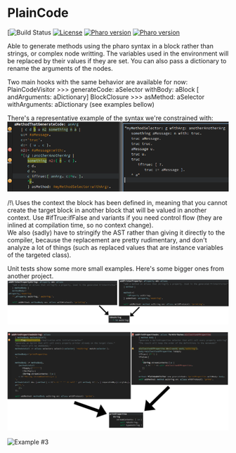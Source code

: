 # PlainCode

[![Build Status](https://travis-ci.com/hogoww/PlainPharoCode.svg?branch=master)
[![License](https://img.shields.io/badge/license-GPL-blue.svg)](LICENSE)
[![Pharo version](https://img.shields.io/badge/Pharo-7.0-%23aac9ff.svg)](https://pharo.org/download)
[![Pharo version](https://img.shields.io/badge/Pharo-8.0-%23aac9ff.svg)](https://pharo.org/download)

Able to generate methods using the pharo syntax in a block rather than strings, or complex node writting.  The variables used in the environment will be replaced by their values if they are set. You can also pass a dictionary to rename the arguments of the nodes.

Two main hooks with the same behavior are available for now:
PlainCodeVisitor >>> generateCode: aSelector withBody: aBlock \[ andArguments: aDictionary\]
BlockClosure >>> asMethod: aSelector withArguments: aDictionary
(see examples bellow)

There's a representative example of the syntax we're constrained with:
![Simple Example](./images/exRepresentatif.png)

/!\ Uses the context the block has been defined in, meaning that you cannot create the target block in another block that will be valued in another context. Use #ifTrue:ifFalse and variants if you need control flow (they are inlined at compilation time, so no context change).  
We also (sadly) have to stringify the AST rather than giving it directly to the compiler, because the replacement are pretty rudimentary, and don't analyze a lot of things (such as replaced values that are instance variables of the targeted class).

Unit tests show some more small examples. Here's some bigger ones from another project.
![Simple Example](./images/ex1.png)

![Example #2](./images/ex2.png)

![Example #3](./images/ex3.png)
